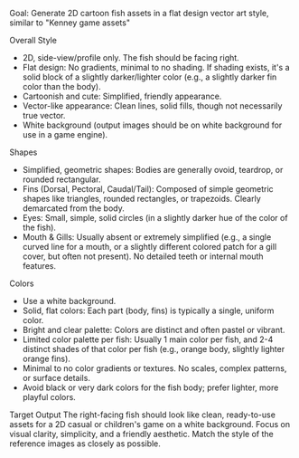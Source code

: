 Goal: Generate 2D cartoon fish assets in a flat design vector art style, similar to "Kenney game assets"

Overall Style
- 2D, side-view/profile only. The fish should be facing right.
- Flat design: No gradients, minimal to no shading. If shading exists, it's a solid block of a slightly darker/lighter color (e.g., a slightly darker fin color than the body).
- Cartoonish and cute: Simplified, friendly appearance.
- Vector-like appearance: Clean lines, solid fills, though not necessarily true vector.
- White background (output images should be on white background for use in a game engine).

Shapes
- Simplified, geometric shapes: Bodies are generally ovoid, teardrop, or rounded rectangular.
- Fins (Dorsal, Pectoral, Caudal/Tail): Composed of simple geometric shapes like triangles, rounded rectangles, or trapezoids. Clearly demarcated from the body.
- Eyes: Small, simple, solid circles (in a slightly darker hue of the color of the fish).
- Mouth & Gills: Usually absent or extremely simplified (e.g., a single curved line for a mouth, or a slightly different colored patch for a gill cover, but often not present). No detailed teeth or internal mouth features.

Colors
- Use a white background.
- Solid, flat colors: Each part (body, fins) is typically a single, uniform color.
- Bright and clear palette: Colors are distinct and often pastel or vibrant.
- Limited color palette per fish: Usually 1 main color per fish, and 2-4 distinct shades of that color per fish (e.g., orange body, slightly lighter orange fins).
- Minimal to no color gradients or textures. No scales, complex patterns, or surface details.
- Avoid black or very dark colors for the fish body; prefer lighter, more playful colors.

Target Output
The right-facing fish should look like clean, ready-to-use assets for a 2D casual or children's game on a white background. Focus on visual clarity, simplicity, and a friendly aesthetic. Match the style of the reference images as closely as possible.

